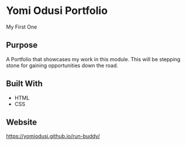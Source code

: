 # Yomi Odusi Portfolio
My First One

## Purpose
A Portfolio that showcases my work in this module. This will be stepping stone for gaining opportunities down the road.

## Built With
* HTML
* CSS

## Website
https://yomiodusi.github.io/run-buddy/

